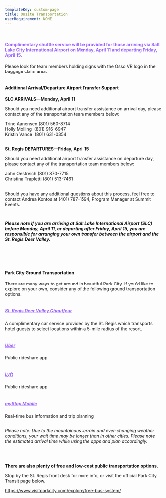 ```yaml
---
templateKey: custom-page
title: Onsite Transportation
userRequirement: NONE
---
```

#### **<br> <p style="color: #9e66ff">Complimentary shuttle service will be provided for those arriving via Salt Lake City International Airport on Monday, April 11 and departing Friday, April 15.</p>**

Please look for team members holding signs with the Osso VR logo in the baggage claim area.

#### **<br>Additional Arrival/Departure Airport Transfer Support**

**SLC ARRIVALS—Monday, April 11**

Should you need additional airport transfer assistance on arrival day, please contact any of the transportation team members below: 

Trine Aanensen (801) 560-8714<br>Holly Molling  (801) 916-6947<br>Kristin Vance  (801) 631-0354

**<br>St. Regis DEPARTURES—Friday, April 15**

Should you need additional airport transfer assistance on departure day, please contact any of the transportation team members below: 

John Oestreich (801) 870-7715<br>Christina Trapletti (801) 513-7461 

<br>Should you have any additional questions about this process, feel free to contact Andrea Kontos at (401) 787-1594, Program Manager at Summit Events.

*<br>*

***Please note if you are arriving at Salt Lake International Airport (SLC) before Monday, April 11, or departing after Friday, April 15, you are responsible for arranging your own transfer between the airport and the St. Regis Deer Valley.***

#### <br><br> <br>

#### Park City Ground Transportation

There are many ways to get around in beautiful Park City. If you'd like to explore on your own, consider any of the following ground transportation options.

##### <br><a href="https://apps.apple.com/ee/app/st-regis-deer-valley-chauffeur/id1592569976" target="_blank" style="color: #9e66ff">St. Regis Deer Valley Chauffeur</p></a>

A complimentary car service provided by the St. Regis which transports hotel guests to select locations within a 5-mile radius of the resort. 

##### <br><a href="https://www.uber.com" style="color: #9e66ff">Uber</a></p>

Public rideshare app

##### <br><a href="https://ride.lyft.com/?entrypoint=lyftcom" p style="color: #9e66ff">Lyft</a></p>

Public rideshare app

##### <br><a href="https://apps.apple.com/us/app/mystop-mobile/id591959423" p style="color: #9e66ff">myStop Mobile</a></p>

Real-time bus information and trip planning 

*<br>Please note: Due to the mountainous terrain and ever-changing weather conditions, your wait time may be longer than in other cities. Please note the estimated arrival time while using the apps and plan accordingly.* 

*<br>*

**<br>There are also plenty of free and low-cost public transportation options.** 

Stop by the St. Regis front desk for more info, or visit the official Park City Transit page below. 

<a href="https://www.visitparkcity.com/explore/free-bus-system/" target="_blank" style="color:#9e66ff">https://www.visitparkcity.com/explore/free-bus-system/</a><p>
